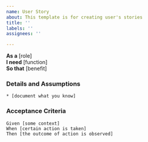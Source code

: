 ```yaml
---
name: User Story
about: This template is for creating user's stories
title: ''
labels: ''
assignees: ''

---
```


**As a** [role]  
**I need** [function]  
**So that** [benefit]  
      
### Details and Assumptions
    * [document what you know]      

### Acceptance Criteria     
 ```gherkin
 Given [some context]
 When [certain action is taken]
 Then [the outcome of action is observed]
 ```
